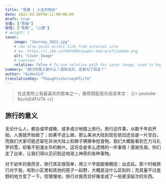 ```yaml
---
title: "思绪 | 人生的旅途"
date: 2022-03-30T00:11:00+08:00
draft: true
分类: ["思绪"]
标签: ["夜晚", "心理"]
# weight: 1
cover:
    image: "Journey_2021.jpg"
    # can also paste direct link from external site
    # ex. https://i.ibb.co/K0HVPBd/paper-mod-profilemode.png
    alt: "Cover Image"
    # caption: ""
    relative: false # To use relative path for cover image, used in hugo Page-bundles
summary: "旅行的意义是什么？是到远方、还是为了回去？"
author: "AidenCLX"
translationKey: "ThoughtsJourneyOfLife"
---
```


> 在这里附上我最喜欢的歌单之一，推荐搭配音乐阅读本文：
> {{< youtube 6zvIxD4FUTA >}}

## 旅行的意义

无论什么人，都会或早或晚、或多或少地踏上旅行。旅行这件事，从数千年前开始，人类就开始做了；如果不这么做，那么美洲大陆到现在依旧还会是一片空白，而我们大家可能还留在非洲大陆上和狮子狒狒争抢食物。我们大概能看到乞力马扎罗的雪，却看不到渥太华的枫叶。这将会是多么遗憾的一件事情！感谢先祖，你们走了出来，让我们得以见识到这地球上神奇的各种事物。

对于幼年的我而言，旅行其实很简单，用三个字就能够概括：出去玩。那个时候旅行对于我，和到小区里和其他的孩子一起野，大概是没什么区别的；充其量不过是野的地方变了一下。但慢慢地，旅行对我而言好像变成了一些更深层次的东西。

